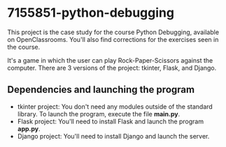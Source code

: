 # 7155851-python-debugging

This project is the case study for the course Python Debugging, available on OpenClassrooms. You'll also find corrections for the exercises seen in the course.

It's a game in which the user can play Rock-Paper-Scissors against the computer. There are 3 versions of the project: tkinter, Flask, and Django.

## Dependencies and launching the program

- tkinter project: You don't need any modules outside of the standard library. To launch the program, execute the file **main.py**.
- Flask project: You'll need to install Flask and launch the program **app.py**.
- Django project: You'll need to install Django and launch the server.


